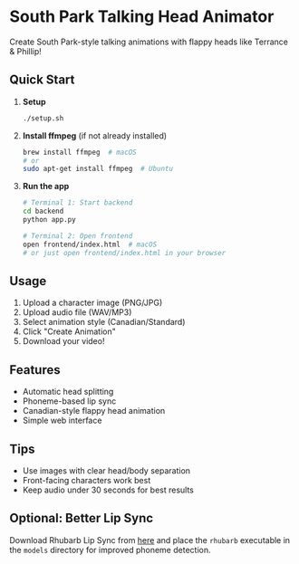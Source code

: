 # South Park Talking Head Animator

Create South Park-style talking animations with flappy heads like Terrance & Phillip!

## Quick Start

1. **Setup**
   ```bash
   ./setup.sh
   ```

2. **Install ffmpeg** (if not already installed)
   ```bash
   brew install ffmpeg  # macOS
   # or
   sudo apt-get install ffmpeg  # Ubuntu
   ```

3. **Run the app**
   ```bash
   # Terminal 1: Start backend
   cd backend
   python app.py
   
   # Terminal 2: Open frontend
   open frontend/index.html  # macOS
   # or just open frontend/index.html in your browser
   ```

## Usage

1. Upload a character image (PNG/JPG)
2. Upload audio file (WAV/MP3)
3. Select animation style (Canadian/Standard)
4. Click "Create Animation"
5. Download your video!

## Features

- Automatic head splitting
- Phoneme-based lip sync
- Canadian-style flappy head animation
- Simple web interface

## Tips

- Use images with clear head/body separation
- Front-facing characters work best
- Keep audio under 30 seconds for best results

## Optional: Better Lip Sync

Download Rhubarb Lip Sync from [here](https://github.com/DanielSWolf/rhubarb-lip-sync/releases) and place the `rhubarb` executable in the `models` directory for improved phoneme detection.